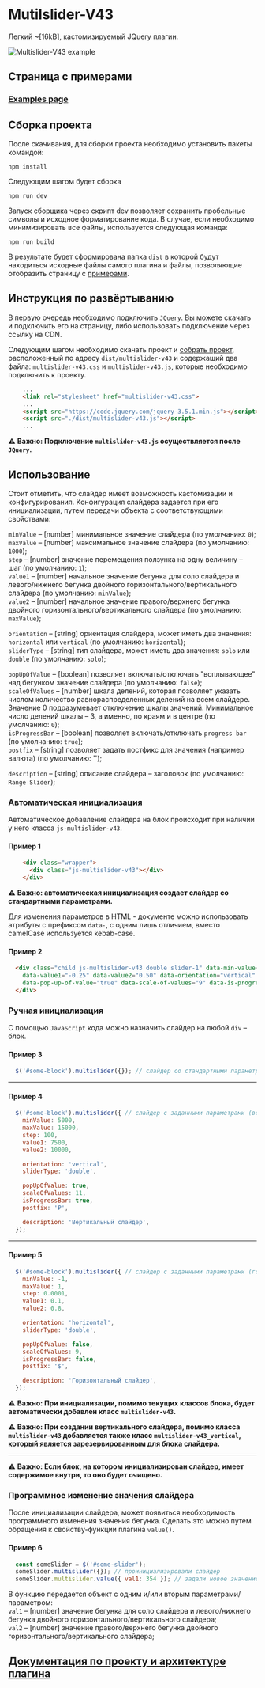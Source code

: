 # Mutilslider-V43

Легкий ~[16kB], кастомизируемый JQuery плагин.

![Multislider-V43 example](https://github.com/Van4e3WT/Mutilslider_V43/blob/master/docs/example.jpg "Multislider-V43")

## Страница с примерами

### [Examples page](https://van4e3wt.github.io/Mutilslider_V43/)

## Сборка проекта

После скачивания, для сборки проекта необходимо установить пакеты командой:

```
npm install
```

Следующим шагом будет сборка

```
npm run dev
```

Запуск сборщика через скрипт dev позволяет сохранить пробельные символы и исходное форматирование кода.
В случае, если необходимо минимизировать все файлы, используется следующая команда: 

```
npm run build
```

В результате будет сформирована папка `dist` в которой будут находиться исходные файлы самого плагина и файлы, позволяющие отобразить страницу с [примерами](#страница-с-примерами).

## Инструкция по развёртыванию
В первую очередь необходимо подключить `JQuery`. Вы можете скачать и подключить его на страницу, либо использовать подключение через ссылку на CDN.

Следующим шагом необходимо скачать проект и [собрать проект](#сборка-проекта), расположенный по адресу `dist/multislider-v43` и содержащий два файла: `multislider-v43.css` и `multislider-v43.js`, которые необходимо подключить к проекту.

```html
    ...
    <link rel="stylesheet" href="multislider-v43.css">
    ...
    <script src="https://code.jquery.com/jquery-3.5.1.min.js"></script>
    <script src="./dist/multislider-v43.js"></script>
    ...
```
:warning: **Важно: Подключение `multislider-v43.js` осуществляется после `JQuery`.**

## Использование

Стоит отметить, что слайдер имеет возможность кастомизации и конфигурирования. Конфигурация слайдера задается при его инициализации, путем передачи объекта с соответствующими свойствами:    

`minValue` – [number] минимальное значение слайдера (по умолчанию: `0`);    
`maxValue` – [number] максимальное значение слайдера (по умолчанию: `1000`);    
`step` – [number] значение перемещения ползунка на одну величину – шаг (по умолчанию: `1`);    
`value1` – [number] начальное значение бегунка для соло слайдера и левого/нижнего бегунка двойного горизонтального/вертикального слайдера (по умолчанию: `minValue`);    
`value2` – [number] начальное значение правого/верхнего бегунка двойного горизонтального/вертикального слайдера (по умолчанию: `maxValue`);    

`orientation` – [string] ориентация слайдера, может иметь два значения: `horizontal` или `vertical` (по умолчанию: `horizontal`);    
`sliderType` – [string] тип слайдера, может иметь два значения: `solo` или `double` (по умолчанию: `solo`);    

`popUpOfValue` – [boolean] позволяет включать/отключать "всплывающее" над бегунком значение слайдера (по умолчанию: `false`);    
`scaleOfValues` – [number] шкала делений, которая позволяет указать числом количество равнораспределенных делений на всем слайдере. Значение 0 подразумевает отключение шкалы значений. Минимальное число делений шкалы – 3, а именно, по краям и в центре (по умолчанию: `0`);    
`isProgressBar` – [boolean] позволяет включать/отключать `progress bar` (по умолчанию: `true`);    
`postfix` – [string] позволяет задать постфикс для значения (например валюта) (по умолчанию: '');    

`description` – [string] описание слайдера – заголовок (по умолчанию: `Range Slider`);    

### Автоматическая инициализация

Автоматическое добавление слайдера на блок происходит при наличии у него класса `js-multislider-v43`.

#### Пример 1

```html
    <div class="wrapper">
      <div class="js-multislider-v43"></div>
    </div>
```
:warning: **Важно: автоматическая инициализация создает слайдер со стандартными параметрами.**

Для изменения параметров в HTML - документе можно использовать атрибуты с префиксом `data-`, с одним лишь отличием, вместо сamelCase используется kebab-case.

#### Пример 2

```html
  <div class="child js-multislider-v43 double slider-1" data-min-value="-1" data-max-value="1" data-step="0.01"
    data-value1="-0.25" data-value2="0.50" data-orientation="vertical" data-slider-type="double"
    data-pop-up-of-value="true" data-scale-of-values="9" data-is-progress-bar="false" data-description="My Slider">
  </div>
```

### Ручная инициализация

С помощью `JavaScript` кода можно назначить слайдер на любой `div` – блок.

#### Пример 3

```javascript
  $('#some-block').multislider({}); // слайдер со стандартными параметрами
```
____

#### Пример 4

```javascript
  $('#some-block').multislider({ // слайдер с заданными параметрами (вертикальный)
    minValue: 5000,
    maxValue: 15000,
    step: 100,
    value1: 7500,
    value2: 10000,

    orientation: 'vertical',
    sliderType: 'double',

    popUpOfValue: true,
    scaleOfValues: 11,
    isProgressBar: true,
    postfix: '₽',

    description: 'Вертикальный слайдер',
  });
```
____

#### Пример 5

```javascript
  $('#some-block').multislider({ // слайдер с заданными параметрами (горизонтальный)
    minValue: -1,
    maxValue: 1,
    step: 0.0001,
    value1: 0.1,
    value2: 0.8,

    orientation: 'horizontal',
    sliderType: 'double',

    popUpOfValue: false,
    scaleOfValues: 9,
    isProgressBar: false,
    postfix: '$',

    description: 'Горизонтальный слайдер',
  });
```

:warning: **Важно: При инициализации, помимо текущих классов блока, будет автоматически добавлен класс `multislider-v43`.**

:warning: **Важно: При создании вертикального слайдера, помимо класса `multislider-v43` добавляется также класс `multislider-v43_vertical`, который является зарезервированным для блока слайдера.**

____

:warning: **Важно: Если блок, на котором инициализирован слайдер, имеет содержимое внутри, то оно будет очищено.**

### Программное изменение значения слайдера
После инициализации слайдера, может появиться необходимость программного изменения значения бегунка.
Сделать это можно путем обращения к свойству-функции плагина `value()`.

#### Пример 6

```javascript
  const someSlider = $('#some-slider');
  someSlider.multislider({}); // проинициализировали слайдер
  someSlider.multislider.value({ val1: 354 }); // задали новое значение первому бегунку
```
В функцию передается объект с одним и/или вторым параметрами/параметром:    
`val1` – [number] значение бегунка для соло слайдера и левого/нижнего бегунка двойного горизонтального/вертикального слайдера;    
`val2` – [number] значение правого/верхнего бегунка двойного горизонтального/вертикального слайдера;    

## [Документация по проекту и архитектуре плагина](https://github.com/Van4e3WT/Mutilslider_V43/blob/master/docs/documentation.md)